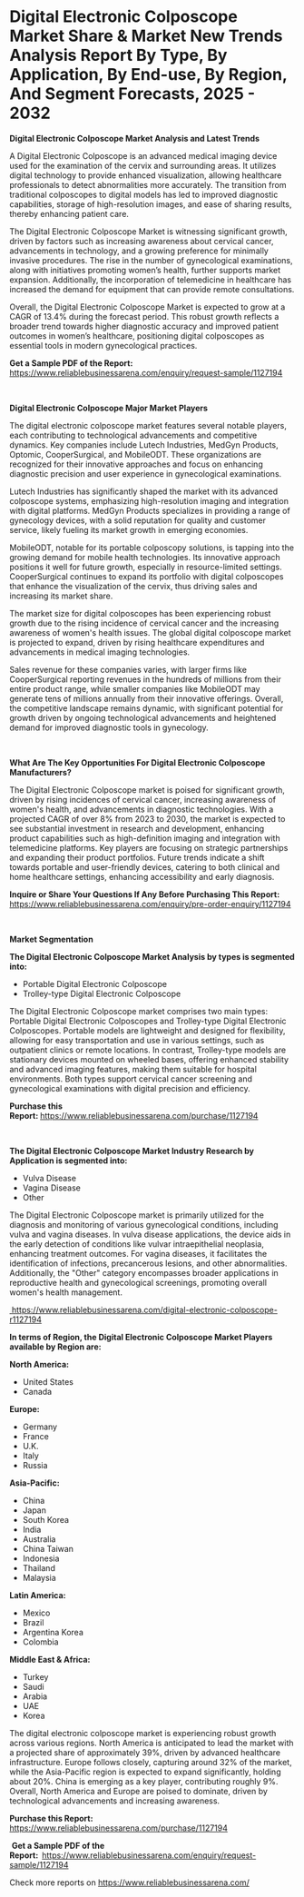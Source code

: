 <p><h1>Digital Electronic Colposcope Market Share & Market New Trends Analysis Report By Type, By Application, By End-use, By Region, And Segment Forecasts, 2025 - 2032</h1></p><p><strong>Digital Electronic Colposcope Market Analysis and Latest Trends</strong></p>
<p><p>A Digital Electronic Colposcope is an advanced medical imaging device used for the examination of the cervix and surrounding areas. It utilizes digital technology to provide enhanced visualization, allowing healthcare professionals to detect abnormalities more accurately. The transition from traditional colposcopes to digital models has led to improved diagnostic capabilities, storage of high-resolution images, and ease of sharing results, thereby enhancing patient care.</p><p>The Digital Electronic Colposcope Market is witnessing significant growth, driven by factors such as increasing awareness about cervical cancer, advancements in technology, and a growing preference for minimally invasive procedures. The rise in the number of gynecological examinations, along with initiatives promoting women’s health, further supports market expansion. Additionally, the incorporation of telemedicine in healthcare has increased the demand for equipment that can provide remote consultations.</p><p>Overall, the Digital Electronic Colposcope Market is expected to grow at a CAGR of 13.4% during the forecast period. This robust growth reflects a broader trend towards higher diagnostic accuracy and improved patient outcomes in women’s healthcare, positioning digital colposcopes as essential tools in modern gynecological practices.</p></p>
<p><strong>Get a Sample PDF of the Report:&nbsp;</strong> <a href="https://www.reliablebusinessarena.com/enquiry/request-sample/1127194?utm_campaign=1892&utm_medium=2&utm_source=Github&utm_content=ia&utm_term=04032025&utm_id=digital-electronic-colposcope">https://www.reliablebusinessarena.com/enquiry/request-sample/1127194</a></p>
<p>&nbsp;</p>
<p><strong>Digital Electronic Colposcope Major Market Players</strong></p>
<p><p>The digital electronic colposcope market features several notable players, each contributing to technological advancements and competitive dynamics. Key companies include Lutech Industries, MedGyn Products, Optomic, CooperSurgical, and MobileODT. These organizations are recognized for their innovative approaches and focus on enhancing diagnostic precision and user experience in gynecological examinations.</p><p>Lutech Industries has significantly shaped the market with its advanced colposcope systems, emphasizing high-resolution imaging and integration with digital platforms. MedGyn Products specializes in providing a range of gynecology devices, with a solid reputation for quality and customer service, likely fueling its market growth in emerging economies.</p><p>MobileODT, notable for its portable colposcopy solutions, is tapping into the growing demand for mobile health technologies. Its innovative approach positions it well for future growth, especially in resource-limited settings. CooperSurgical continues to expand its portfolio with digital colposcopes that enhance the visualization of the cervix, thus driving sales and increasing its market share.</p><p>The market size for digital colposcopes has been experiencing robust growth due to the rising incidence of cervical cancer and the increasing awareness of women's health issues. The global digital colposcope market is projected to expand, driven by rising healthcare expenditures and advancements in medical imaging technologies.</p><p>Sales revenue for these companies varies, with larger firms like CooperSurgical reporting revenues in the hundreds of millions from their entire product range, while smaller companies like MobileODT may generate tens of millions annually from their innovative offerings. Overall, the competitive landscape remains dynamic, with significant potential for growth driven by ongoing technological advancements and heightened demand for improved diagnostic tools in gynecology.</p></p>
<p>&nbsp;</p>
<p><strong>What Are The Key Opportunities For Digital Electronic Colposcope Manufacturers?</strong></p>
<p><p>The Digital Electronic Colposcope market is poised for significant growth, driven by rising incidences of cervical cancer, increasing awareness of women's health, and advancements in diagnostic technologies. With a projected CAGR of over 8% from 2023 to 2030, the market is expected to see substantial investment in research and development, enhancing product capabilities such as high-definition imaging and integration with telemedicine platforms. Key players are focusing on strategic partnerships and expanding their product portfolios. Future trends indicate a shift towards portable and user-friendly devices, catering to both clinical and home healthcare settings, enhancing accessibility and early diagnosis.</p></p>
<p><strong>Inquire or Share Your Questions If Any Before Purchasing This Report:</strong> <a href="https://www.reliablebusinessarena.com/enquiry/pre-order-enquiry/1127194?utm_campaign=1892&utm_medium=2&utm_source=Github&utm_content=ia&utm_term=04032025&utm_id=digital-electronic-colposcope">https://www.reliablebusinessarena.com/enquiry/pre-order-enquiry/1127194</a></p>
<p>&nbsp;</p>
<p><strong>Market Segmentation</strong></p>
<p><strong>The Digital Electronic Colposcope Market Analysis by types is segmented into:</strong></p>
<p><ul><li>Portable Digital Electronic Colposcope</li><li>Trolley-type Digital Electronic Colposcope</li></ul></p>
<p><p>The Digital Electronic Colposcope market comprises two main types: Portable Digital Electronic Colposcopes and Trolley-type Digital Electronic Colposcopes. Portable models are lightweight and designed for flexibility, allowing for easy transportation and use in various settings, such as outpatient clinics or remote locations. In contrast, Trolley-type models are stationary devices mounted on wheeled bases, offering enhanced stability and advanced imaging features, making them suitable for hospital environments. Both types support cervical cancer screening and gynecological examinations with digital precision and efficiency.</p></p>
<p><strong>Purchase this Report:&nbsp;</strong><a href="https://www.reliablebusinessarena.com/purchase/1127194?utm_campaign=1892&utm_medium=2&utm_source=Github&utm_content=ia&utm_term=04032025&utm_id=digital-electronic-colposcope">https://www.reliablebusinessarena.com/purchase/1127194</a></p>
<p>&nbsp;</p>
<p><strong>The Digital Electronic Colposcope Market Industry Research by Application is segmented into:</strong></p>
<p><ul><li>Vulva Disease</li><li>Vagina Disease</li><li>Other</li></ul></p>
<p><p>The Digital Electronic Colposcope market is primarily utilized for the diagnosis and monitoring of various gynecological conditions, including vulva and vagina diseases. In vulva disease applications, the device aids in the early detection of conditions like vulvar intraepithelial neoplasia, enhancing treatment outcomes. For vagina diseases, it facilitates the identification of infections, precancerous lesions, and other abnormalities. Additionally, the "Other" category encompasses broader applications in reproductive health and gynecological screenings, promoting overall women's health management.</p></p>
<p><a href="https://www.reliablebusinessarena.com/digital-electronic-colposcope-r1127194?utm_campaign=1892&utm_medium=2&utm_source=Github&utm_content=ia&utm_term=04032025&utm_id=digital-electronic-colposcope">&nbsp;https://www.reliablebusinessarena.com/digital-electronic-colposcope-r1127194</a></p>
<p><strong>In terms of Region, the Digital Electronic Colposcope Market Players available by Region are:</strong></p>
<p>
    <p> <strong> North America: </strong>
        <ul>
            <li>United States</li>
            <li>Canada</li>
        </ul>
        </p> 
    <p> <strong> Europe: </strong>
        <ul>
            <li>Germany</li>
            <li>France</li>
            <li>U.K.</li>
            <li>Italy</li>
            <li>Russia</li>
        </ul>
        </p> 
    <p> <strong> Asia-Pacific: </strong>
        <ul>
            <li>China</li>
            <li>Japan</li>
            <li>South Korea</li>
            <li>India</li>
            <li>Australia</li>
            <li>China Taiwan</li>
            <li>Indonesia</li>
            <li>Thailand</li>
            <li>Malaysia</li>
        </ul>
        </p> 
    <p> <strong> Latin America: </strong>
        <ul>
            <li>Mexico</li>
            <li>Brazil</li>
            <li>Argentina Korea</li>
            <li>Colombia</li>
        </ul>
        </p> 
    <p> <strong> Middle East & Africa: </strong>
        <ul>
            <li>Turkey</li>
            <li>Saudi</li>
            <li>Arabia</li>
            <li>UAE</li>
            <li>Korea</li>
        </ul>
    </p>
    </p>
<p><p>The digital electronic colposcope market is experiencing robust growth across various regions. North America is anticipated to lead the market with a projected share of approximately 39%, driven by advanced healthcare infrastructure. Europe follows closely, capturing around 32% of the market, while the Asia-Pacific region is expected to expand significantly, holding about 20%. China is emerging as a key player, contributing roughly 9%. Overall, North America and Europe are poised to dominate, driven by technological advancements and increasing awareness.</p></p>
<p><strong>Purchase this Report: </strong><a href="https://www.reliablebusinessarena.com/purchase/1127194?utm_campaign=1892&utm_medium=2&utm_source=Github&utm_content=ia&utm_term=04032025&utm_id=digital-electronic-colposcope">https://www.reliablebusinessarena.com/purchase/1127194</a></p>
<p>&nbsp;<strong>Get a Sample PDF of the Report:&nbsp;&nbsp;</strong><a href="https://www.reliablebusinessarena.com/enquiry/request-sample/1127194?utm_campaign=1892&utm_medium=2&utm_source=Github&utm_content=ia&utm_term=04032025&utm_id=digital-electronic-colposcope">https://www.reliablebusinessarena.com/enquiry/request-sample/1127194</a></p>
<p><strong></strong></p>
<p>Check more reports on <a href="https://www.reliablebusinessarena.com/?utm_campaign=1892&utm_medium=2&utm_source=Github&utm_content=ia&utm_term=04032025&utm_id=digital-electronic-colposcope">https://www.reliablebusinessarena.com/</a></p>